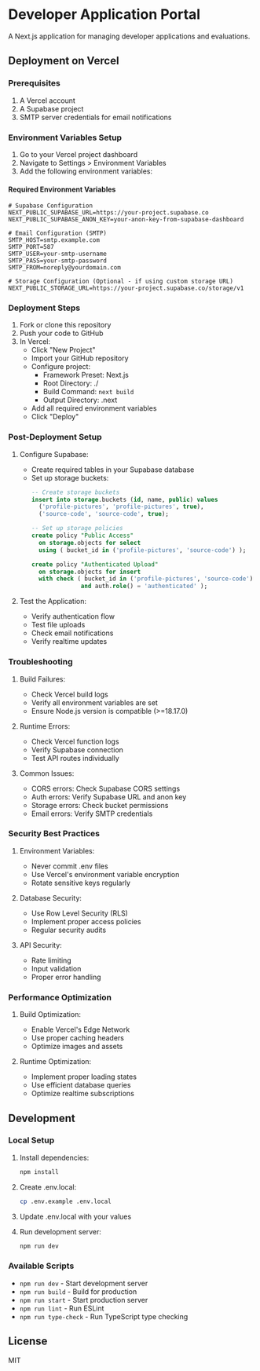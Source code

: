 # Developer Application Portal

A Next.js application for managing developer applications and evaluations.

## Deployment on Vercel

### Prerequisites

1. A Vercel account
2. A Supabase project
3. SMTP server credentials for email notifications

### Environment Variables Setup

1. Go to your Vercel project dashboard
2. Navigate to Settings > Environment Variables
3. Add the following environment variables:

#### Required Environment Variables
```
# Supabase Configuration
NEXT_PUBLIC_SUPABASE_URL=https://your-project.supabase.co
NEXT_PUBLIC_SUPABASE_ANON_KEY=your-anon-key-from-supabase-dashboard

# Email Configuration (SMTP)
SMTP_HOST=smtp.example.com
SMTP_PORT=587
SMTP_USER=your-smtp-username
SMTP_PASS=your-smtp-password
SMTP_FROM=noreply@yourdomain.com

# Storage Configuration (Optional - if using custom storage URL)
NEXT_PUBLIC_STORAGE_URL=https://your-project.supabase.co/storage/v1
```

### Deployment Steps

1. Fork or clone this repository
2. Push your code to GitHub
3. In Vercel:
   - Click "New Project"
   - Import your GitHub repository
   - Configure project:
     - Framework Preset: Next.js
     - Root Directory: ./
     - Build Command: `next build`
     - Output Directory: .next
   - Add all required environment variables
   - Click "Deploy"

### Post-Deployment Setup

1. Configure Supabase:
   - Create required tables in your Supabase database
   - Set up storage buckets:
     ```sql
     -- Create storage buckets
     insert into storage.buckets (id, name, public) values
       ('profile-pictures', 'profile-pictures', true),
       ('source-code', 'source-code', true);
     
     -- Set up storage policies
     create policy "Public Access"
       on storage.objects for select
       using ( bucket_id in ('profile-pictures', 'source-code') );
     
     create policy "Authenticated Upload"
       on storage.objects for insert
       with check ( bucket_id in ('profile-pictures', 'source-code') 
                   and auth.role() = 'authenticated' );
     ```

2. Test the Application:
   - Verify authentication flow
   - Test file uploads
   - Check email notifications
   - Verify realtime updates

### Troubleshooting

1. Build Failures:
   - Check Vercel build logs
   - Verify all environment variables are set
   - Ensure Node.js version is compatible (>=18.17.0)

2. Runtime Errors:
   - Check Vercel function logs
   - Verify Supabase connection
   - Test API routes individually

3. Common Issues:
   - CORS errors: Check Supabase CORS settings
   - Auth errors: Verify Supabase URL and anon key
   - Storage errors: Check bucket permissions
   - Email errors: Verify SMTP credentials

### Security Best Practices

1. Environment Variables:
   - Never commit .env files
   - Use Vercel's environment variable encryption
   - Rotate sensitive keys regularly

2. Database Security:
   - Use Row Level Security (RLS)
   - Implement proper access policies
   - Regular security audits

3. API Security:
   - Rate limiting
   - Input validation
   - Proper error handling

### Performance Optimization

1. Build Optimization:
   - Enable Vercel's Edge Network
   - Use proper caching headers
   - Optimize images and assets

2. Runtime Optimization:
   - Implement proper loading states
   - Use efficient database queries
   - Optimize realtime subscriptions

## Development

### Local Setup

1. Install dependencies:
   ```bash
   npm install
   ```

2. Create .env.local:
   ```bash
   cp .env.example .env.local
   ```

3. Update .env.local with your values

4. Run development server:
   ```bash
   npm run dev
   ```

### Available Scripts

- `npm run dev` - Start development server
- `npm run build` - Build for production
- `npm run start` - Start production server
- `npm run lint` - Run ESLint
- `npm run type-check` - Run TypeScript type checking

## License

MIT
